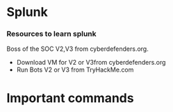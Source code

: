 # Splunk
### Resources to learn splunk
Boss of the SOC V2,V3 from cyberdefenders.org. 
- Download VM for V2 or V3from cyberdefenders.org
- Run Bots V2 or V3 from TryHackMe.com

# Important commands
